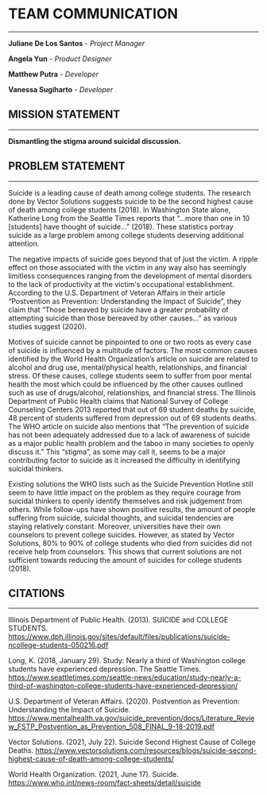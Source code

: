 # TEAM COMMUNICATION
---
**Juliane De Los Santos** - *Project Manager*

**Angela Yun** - *Product Designer*

**Matthew Putra** - *Developer*

**Vanessa Sugiharto** - *Developer*

## MISSION STATEMENT
---
**Dismantling the stigma around suicidal discussion.**

## PROBLEM STATEMENT
---
Suicide is a leading cause of death among college students. The research done by Vector Solutions suggests suicide to be the second highest cause of death among college students (2018). In Washington State alone, Katherine Long from the Seattle Times reports that “...more than one in 10 [students] have thought of suicide...” (2018). These statistics portray suicide as a large problem among college students deserving additional attention.

The negative impacts of suicide goes beyond that of just the victim. A ripple effect on those associated with the victim in any way also has seemingly limitless consequences ranging from the development of mental disorders to the lack of productivity at the victim's occupational establishment. According to the U.S. Department of Veteran Affairs in their article “Postvention as Prevention: Understanding the Impact of Suicide”, they claim that “Those bereaved by suicide have a greater probability of attempting suicide than those bereaved by other causes…” as various studies suggest (2020).

Motives of suicide cannot be pinpointed to one or two roots as every case of suicide is influenced by a multitude of factors. The most common causes identified by the World Health Organization’s article on suicide are related to alcohol and drug use, mental/physical health, relationships, and financial stress. Of these causes, college students seem to suffer from poor mental health the most which could be influenced by the other causes outlined such as use of drugs/alcohol, relationships, and financial stress. The Illinois Department of Public Health claims that National Survey of College Counseling Centers 2013 reported that out of 69 student deaths by suicide, 48 percent of students suffered from depression out of 69 students deaths. The WHO article on suicide also mentions that “The prevention of suicide has not been adequately addressed due to a lack of awareness of suicide as a major public health problem and the taboo in many societies to openly discuss it.” This “stigma”, as some may call it, seems to be a major contributing factor to suicide as it increased the difficulty in identifying suicidal thinkers.

Existing solutions the WHO lists such as the Suicide Prevention Hotline still seem to have little impact on the problem as they require courage from suicidal thinkers to openly identify themselves and risk judgement from others. While follow-ups have shown positive results, the amount of people suffering from suicide, suicidal thoughts, and suicidal tendencies are staying relatively constant. Moreover, universities have their own counselors to prevent college suicides. However, as stated by Vector Solutions, 80% to 90% of college students who died from suicides did not receive help from counselors. This shows that current solutions are not sufficient towards reducing the amount of suicides for college students (2018).

## CITATIONS
---
Illinois Department of Public Health. (2013). SUICIDE and COLLEGE STUDENTS. https://www.dph.illinois.gov/sites/default/files/publications/suicide-ncollege-students-050216.pdf

Long, K. (2018, January 29). Study: Nearly a third of Washington college students have experienced depression. The Seattle Times. https://www.seattletimes.com/seattle-news/education/study-nearly-a-third-of-washington-college-students-have-experienced-depression/

U.S. Department of Veteran Affairs. (2020). Postvention as Prevention: Understanding the Impact of Suicide. https://www.mentalhealth.va.gov/suicide_prevention/docs/Literature_Review_FSTP_Postvention_as_Prevention_508_FINAL_9-18-2019.pdf

Vector Solutions. (2021, July 22). Suicide Second Highest Cause of College Deaths. https://www.vectorsolutions.com/resources/blogs/suicide-second-highest-cause-of-death-among-college-students/

World Health Organization. (2021, June 17). Suicide. https://www.who.int/news-room/fact-sheets/detail/suicide
